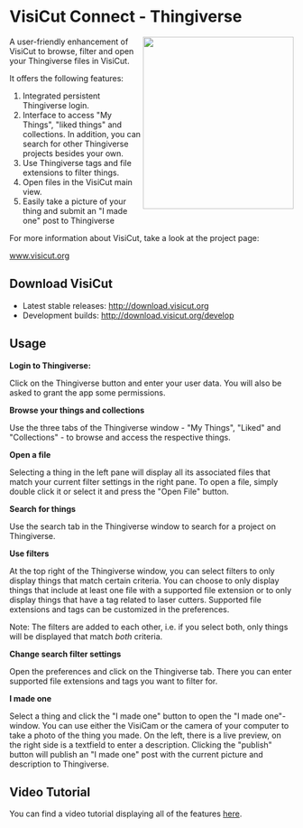 VisiCut Connect - Thingiverse
=======

<img src="https://cloud.githubusercontent.com/assets/7680318/6001719/e210576a-aaec-11e4-866a-ce54799dea1b.png" width="267px"
 height="305px" alt="" title="VisiCut Connect" align="right" />

A user-friendly enhancement of VisiCut to browse, filter and open your Thingiverse files in VisiCut.

It offers the following features:

1. Integrated persistent Thingiverse login.
2. Interface to access "My Things", "liked things" and collections. In addition, you can search for other Thingiverse projects besides your own.
3. Use Thingiverse tags and file extensions to filter things.
4. Open files in the VisiCut main view.
5. Easily take a picture of your thing and submit an "I made one" post to Thingiverse


For more information about VisiCut, take a look at the project page:

www.visicut.org

Download VisiCut
--------
* Latest stable releases: http://download.visicut.org
* Development builds: http://download.visicut.org/develop

Usage
--------
**Login to Thingiverse:** 

Click on the Thingiverse button and enter your user data. You will also be asked to grant the app some permissions.

**Browse your things and collections**

Use the three tabs of the Thingiverse window - "My Things", "Liked" and "Collections" - to browse and access the respective things.

**Open a file**

Selecting a thing in the left pane will display all its associated files that match your current filter settings in the right pane. To open a file, simply double click it or select it and press the "Open File" button.

**Search for things**

Use the search tab in the Thingiverse window to search for a project on Thingiverse.

**Use filters**

At the top right of the Thingiverse window, you can select filters to only display things that match certain criteria.
You can choose to only display things that include at least one file with a supported file extension or to only display things that have a tag related to laser cutters. Supported file extensions and tags can be customized in the preferences.

Note: The filters are added to each other, i.e. if you select both, only things will be displayed that match *both* criteria.

**Change search filter settings**

Open the preferences and click on the Thingiverse tab. There you can enter supported file extensions and tags you want to filter for.

**I made one**

Select a thing and click the "I made one" button to open the "I made one"-window. You can use either the VisiCam or the camera of your computer to take a photo of the thing you made. On the left, there is a live preview, on the right side is a textfield to enter a description. Clicking the "publish" button will publish an "I made one" post with the current picture and description to Thingiverse.

Video Tutorial
--------
You can find a video tutorial displaying all of the features <a href="https://www.youtube.com/watch?v=-YspZ8w3ZM0">here</a>.
